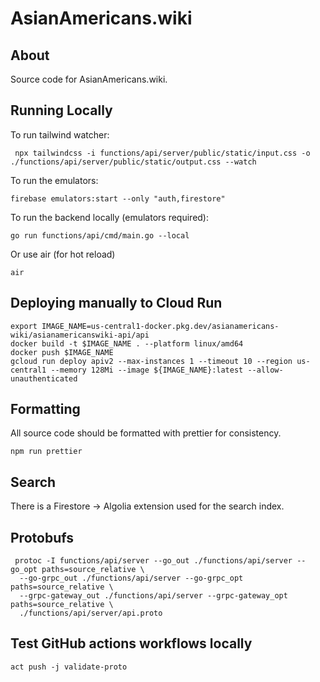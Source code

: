 # AsianAmericans.wiki

## About

Source code for AsianAmericans.wiki.

## Running Locally

To run tailwind watcher:

```shell
 npx tailwindcss -i functions/api/server/public/static/input.css -o ./functions/api/server/public/static/output.css --watch
```

To run the emulators:

```shell
firebase emulators:start --only "auth,firestore"
```

To run the backend locally (emulators required):

```shell
go run functions/api/cmd/main.go --local
```

Or use air (for hot reload)

```shell
air
```

## Deploying manually to Cloud Run

```shell
export IMAGE_NAME=us-central1-docker.pkg.dev/asianamericans-wiki/asianamericanswiki-api/api
docker build -t $IMAGE_NAME . --platform linux/amd64
docker push $IMAGE_NAME
gcloud run deploy apiv2 --max-instances 1 --timeout 10 --region us-central1 --memory 128Mi --image ${IMAGE_NAME}:latest --allow-unauthenticated
```

## Formatting

All source code should be formatted with prettier for consistency.

```shell
npm run prettier
```

## Search

There is a Firestore -> Algolia extension used for the search index.

## Protobufs

```shell
 protoc -I functions/api/server --go_out ./functions/api/server --go_opt paths=source_relative \
  --go-grpc_out ./functions/api/server --go-grpc_opt paths=source_relative \
  --grpc-gateway_out ./functions/api/server --grpc-gateway_opt paths=source_relative \
  ./functions/api/server/api.proto
```

## Test GitHub actions workflows locally

```shell
act push -j validate-proto
```
